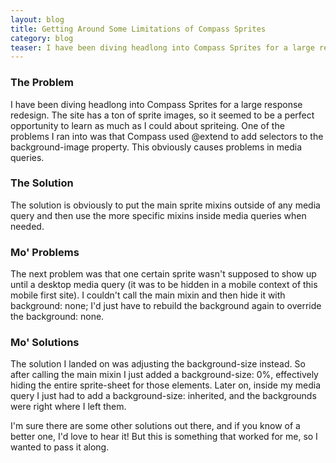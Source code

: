 ```yaml
---
layout: blog
title: Getting Around Some Limitations of Compass Sprites
category: blog
teaser: I have been diving headlong into Compass Sprites for a large response redesign. The site has a ton of sprite images, so it seemed to be a perfect opportunity to learn as much as I could about spriteing. One of the problems I ran into was that Compass used @extend to add selectors to the background-image property. This obviously causes problems in media queries.
---
```

### The Problem
I have been diving headlong into Compass Sprites for a large response redesign. The site has a ton of sprite images, so it seemed to be a perfect opportunity to learn as much as I could about spriteing. One of the problems I ran into was that Compass used @extend to add selectors to the background-image property. This obviously causes problems in media queries.

### The Solution
The solution is obviously to put the main sprite mixins outside of any media query and then use the more specific mixins inside media queries when needed.

### Mo' Problems
The next problem was that one certain sprite wasn't supposed to show up until a desktop media query (it was to be hidden in a mobile context of this mobile first site). I couldn't call the main mixin and then hide it with background: none; I'd just have to rebuild the background again to override the background: none.


### Mo' Solutions
The solution I landed on was adjusting the background-size instead. So after calling the main mixin I just added a background-size: 0%, effectively hiding the entire sprite-sheet for those elements. Later on, inside my media query I just had to add a background-size: inherited, and the backgrounds were right where I left them.

I'm sure there are some other solutions out there, and if you know of a better one, I'd love to hear it! But this is something that worked for me, so I wanted to pass it along.
